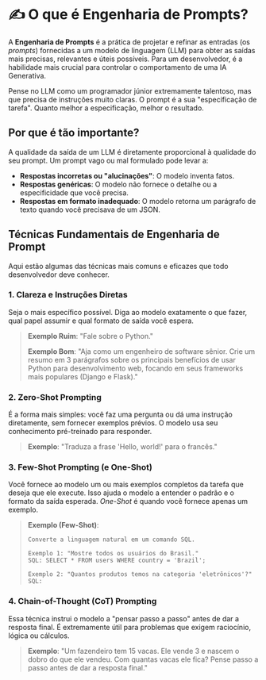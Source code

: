 # ✍️ O que é Engenharia de Prompts?

A **Engenharia de Prompts** é a prática de projetar e refinar as entradas (os *prompts*) fornecidas a um modelo de linguagem (LLM) para obter as saídas mais precisas, relevantes e úteis possíveis. Para um desenvolvedor, é a habilidade mais crucial para controlar o comportamento de uma IA Generativa.

Pense no LLM como um programador júnior extremamente talentoso, mas que precisa de instruções muito claras. O prompt é a sua "especificação de tarefa". Quanto melhor a especificação, melhor o resultado.

## Por que é tão importante?

A qualidade da saída de um LLM é diretamente proporcional à qualidade do seu prompt. Um prompt vago ou mal formulado pode levar a:

- **Respostas incorretas ou "alucinações"**: O modelo inventa fatos.
- **Respostas genéricas**: O modelo não fornece o detalhe ou a especificidade que você precisa.
- **Respostas em formato inadequado**: O modelo retorna um parágrafo de texto quando você precisava de um JSON.

## Técnicas Fundamentais de Engenharia de Prompt

Aqui estão algumas das técnicas mais comuns e eficazes que todo desenvolvedor deve conhecer.

### 1. Clareza e Instruções Diretas

Seja o mais específico possível. Diga ao modelo exatamente o que fazer, qual papel assumir e qual formato de saída você espera.

> **Exemplo Ruim**: "Fale sobre o Python."
>
> **Exemplo Bom**: "Aja como um engenheiro de software sênior. Crie um resumo em 3 parágrafos sobre os principais benefícios de usar Python para desenvolvimento web, focando em seus frameworks mais populares (Django e Flask)."

### 2. Zero-Shot Prompting

É a forma mais simples: você faz uma pergunta ou dá uma instrução diretamente, sem fornecer exemplos prévios. O modelo usa seu conhecimento pré-treinado para responder.

> **Exemplo**: "Traduza a frase 'Hello, world!' para o francês."

### 3. Few-Shot Prompting (e One-Shot)

Você fornece ao modelo um ou mais exemplos completos da tarefa que deseja que ele execute. Isso ajuda o modelo a entender o padrão e o formato da saída esperada. *One-Shot* é quando você fornece apenas um exemplo.

> **Exemplo (Few-Shot)**:
>
> ```textplain
> Converte a linguagem natural em um comando SQL.
>
> Exemplo 1: "Mostre todos os usuários do Brasil."
> SQL: SELECT * FROM users WHERE country = 'Brazil';
>
> Exemplo 2: "Quantos produtos temos na categoria 'eletrônicos'?"
> SQL:
> ```

### 4. Chain-of-Thought (CoT) Prompting

Essa técnica instrui o modelo a "pensar passo a passo" antes de dar a resposta final. É extremamente útil para problemas que exigem raciocínio, lógica ou cálculos.

> **Exemplo**: "Um fazendeiro tem 15 vacas. Ele vende 3 e nascem o dobro do que ele vendeu. Com quantas vacas ele fica? Pense passo a passo antes de dar a resposta final."
